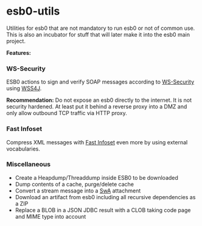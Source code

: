 # esb0-utils
Utilities for esb0 that are not mandatory to run esb0 or not of common use. This is also an incubator for stuff that will later make it into the esb0 main project.

__Features:__

### WS-Security ###
ESB0 actions to sign and verify SOAP messages according to [WS-Security](https://www.oasis-open.org/committees/tc_home.php?wg_abbrev=wss) using [WSS4J](https://ws.apache.org/wss4j/).

__Recommendation:__ Do not expose an esb0 directly to the internet. It is not security hardened. At least put it behind a reverse proxy into a DMZ and only allow outbound TCP traffic via HTTP proxy.

### Fast Infoset ###
Compress XML messages with [Fast Infoset](https://en.wikipedia.org/wiki/Fast_Infoset) even more by using external vocabularies.

### Miscellaneous ###
- Create a Heapdump/Threaddump inside ESB0 to be downloaded
- Dump contents of a cache, purge/delete cache
- Convert a stream message into a [SwA](https://en.wikipedia.org/wiki/SOAP_with_Attachments) attachment
- Download an artifact from esb0 including all recursive dependencies as a ZIP
- Replace a BLOB in a JSON JDBC result with a CLOB taking code page and MIME type into account

